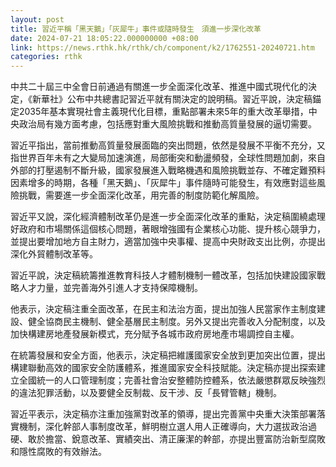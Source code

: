 ```yaml
---
layout: post
title: 習近平稱「黑天鵝」「灰犀牛」事件或隨時發生　須進一步深化改革
date: 2024-07-21 18:05:22.000000000 +08:00
link: https://news.rthk.hk/rthk/ch/component/k2/1762551-20240721.htm
categories: rthk
---
```


中共二十屆三中全會日前通過有關進一步全面深化改革、推進中國式現代化的決定，《新華社》公布中共總書記習近平就有關決定的說明稿。習近平說，決定稿錨定2035年基本實現社會主義現代化目標，重點部署未來5年的重大改革舉措，中央政治局有幾方面考慮，包括應對重大風險挑戰和推動高質量發展的逼切需要。

習近平指出，當前推動高質量發展面臨的突出問題，依然是發展不平衡不充分，又指世界百年未有之大變局加速演進，局部衝突和動盪頻發，全球性問題加劇，來自外部的打壓遏制不斷升級，國家發展進入戰略機遇和風險挑戰並存、不確定難預料因素增多的時期，各種「黑天鵝」、「灰犀牛」事件隨時可能發生，有效應對這些風險挑戰，需要進一步全面深化改革，用完善的制度防範化解風險。

習近平又說，深化經濟體制改革仍是進一步全面深化改革的重點，決定稿圍繞處理好政府和市場關係這個核心問題，著眼增強國有企業核心功能、提升核心競爭力，並提出要增加地方自主財力，適當加強中央事權、提高中央財政支出比例，亦提出深化外貿體制改革等。

習近平說，決定稿統籌推進教育科技人才體制機制一體改革，包括加快建設國家戰略人才力量，並完善海外引進人才支持保障機制。

他表示，決定稿注重全面改革，在民主和法治方面，提出加強人民當家作主制度建設、健全協商民主機制、健全基層民主制度。另外又提出完善收入分配制度，以及加快構建房地產發展新模式，充分賦予各城市政府房地產市場調控自主權。

在統籌發展和安全方面，他表示，決定稿把維護國家安全放到更加突出位置，提出構建聯動高效的國家安全防護體系，推進國家安全科技賦能。決定稿亦提出探索建立全國統一的人口管理制度；完善社會治安整體防控體系，依法嚴懲群眾反映強烈的違法犯罪活動，以及要健全反制裁、反干涉、反「長臂管轄」機制。

習近平表示，決定稿亦注重加強黨對改革的領導，提出完善黨中央重大決策部署落實機制，深化幹部人事制度改革，鮮明樹立選人用人正確導向，大力選拔政治過硬、敢於擔當、銳意改革、實績突出、清正廉潔的幹部，亦提出豐富防治新型腐敗和隱性腐敗的有效辦法。
